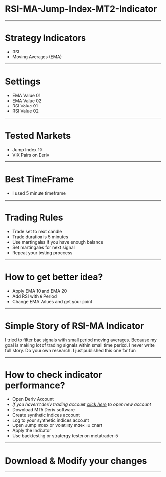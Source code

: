 # RSI-MA-Jump-Index-MT2-Indicator
<hr />
<h1>Strategy Indicators</h1>
<ul>
  <li>RSI</li>
  <li>Moving Averages (EMA)</li>
</ul>
<hr />
<h1>Settings</h1>
<ul>
  <li>EMA Value 01</li>
  <li>EMA Value 02</li>
  <li>RSI Value 01</li>
  <li>RSI Value 02</li>
</ul>
<hr />
<h1>Tested Markets</h1>
<ul>
  <li>Jump Index 10</li>
  <li>VIX Pairs on Deriv</li>
</ul>
<hr />
<h1>Best TimeFrame</h1>
<ul>
  <li>I used 5 minute timeframe</li>
</ul>
<hr />
<h1>Trading Rules</h1>
<ul>
  <li>Trade set to next candle</li>
  <li>Trade duration is 5 minutes</li>
  <li>Use martingales if you have enough balance</li>
  <li>Set martingales for next signal</li>
  <li>Repeat your testing proccess</li>
</ul>
<hr />
<h1>How to get better idea?</h1>
<ul>
  <li>Apply EMA 10 and EMA 20</li>
  <li>Add RSI with 6 Period</li>
  <li>Change EMA Values and get your point</li>
</ul>
<hr />
<h1>Simple Story of RSI-MA Indicator</h1>
<p>
  I tried to filter bad signals with small period moving averages. Because my
  goal is making lot of trading signals within small time period. I never write
  full story. Do your own research. I just published this one for fun
</p>
<hr />

<h1>How to check indicator performance?</h1>
<ul>
  <li>Open Deriv Account</li>
  <li>
    <i
      >If you haven't deriv trading account
      <a href="https://record.binary.com/_vZspB8H3n2y6tyDIijdDK2Nd7ZgqdRLk/1/"
        >click here</a
      >
      to open new account</i
    >
  </li>
  <li>Download MT5 Deriv software</li>
  <li>Create synthetic indices account</li>
  <li>Log to your synthetic indices account</li>
  <li>Open Jump Index or Volatility index 10 chart</li>
  <li>Apply the Indicator</li>
  <li>Use backtesting or stratergy tester on metatrader-5</li>
</ul>

<hr />

<h1>Download & Modify your changes</h1>
<hr />
